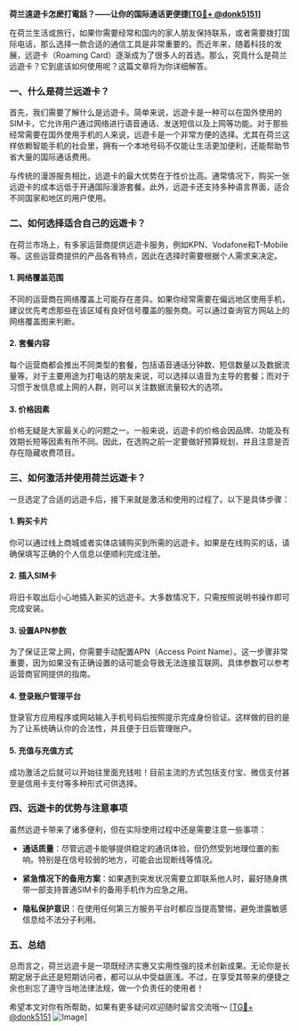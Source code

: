**荷兰遠遊卡怎麽打電話？——让你的国际通话更便捷[[TG💪+ @donk5151](https://t.me/s/donk5151)]**

在荷兰生活或旅行，如果你需要经常和国内的家人朋友保持联系，或者需要拨打国际电话，那么选择一款合适的通信工具是非常重要的。而近年来，随着科技的发展，远遊卡（Roaming Card）逐渐成为了很多人的首选。那么，究竟什么是荷兰远遊卡？它到底该如何使用呢？这篇文章将为你详细解答。

### **一、什么是荷兰远遊卡？**

首先，我们需要了解什么是远遊卡。简单来说，远遊卡是一种可以在国外使用的SIM卡，它允许用户通过网络进行语音通话、发送短信以及上网等功能。对于那些经常需要在国外使用手机的人来说，远遊卡是一个非常方便的选择。尤其在荷兰这样依赖智能手机的社会里，拥有一个本地号码不仅能让生活更加便利，还能帮助节省大量的国际通话费用。

与传统的漫游服务相比，远遊卡的最大优势在于性价比高。通常情况下，购买一张远遊卡的成本远低于开通国际漫游套餐。此外，远遊卡还支持多种语言界面，适合不同国家和地区的用户使用。

### **二、如何选择适合自己的远遊卡？**

在荷兰市场上，有多家运营商提供远遊卡服务，例如KPN、Vodafone和T-Mobile等。这些运营商提供的产品各有特点，因此在选择时需要根据个人需求来决定。

#### **1. 网络覆盖范围**
不同的运营商在网络覆盖上可能存在差异。如果你经常需要在偏远地区使用手机，建议优先考虑那些在该区域有良好信号覆盖的服务商。可以通过查询官方网站上的网络覆盖图来判断。

#### **2. 套餐内容**
每个运营商都会推出不同类型的套餐，包括语音通话分钟数、短信数量以及数据流量等。对于主要用途为打电话的朋友来说，可以选择以语音为主导的套餐；而对于习惯于发信息或上网的人群，则可以关注数据流量较大的选项。

#### **3. 价格因素**
价格无疑是大家最关心的问题之一。一般来说，远遊卡的价格会因品牌、功能及有效期长短等因素有所不同。因此，在选购之前一定要做好预算规划，并且注意是否存在隐藏收费项目。

### **三、如何激活并使用荷兰远遊卡？**

一旦选定了合适的远遊卡后，接下来就是激活和使用的过程了。以下是具体步骤：

#### **1. 购买卡片**
你可以通过线上商城或者实体店铺购买到所需的远遊卡。如果是在线购买的话，请确保填写正确的个人信息以便顺利完成注册。

#### **2. 插入SIM卡**
将旧卡取出后小心地插入新买的远遊卡。大多数情况下，只需按照说明书操作即可完成安装。

#### **3. 设置APN参数**
为了保证正常上网，你需要手动配置APN（Access Point Name）。这一步骤非常重要，因为如果没有正确设置的话可能会导致无法连接互联网。具体参数可以参考运营商官网提供的指南。

#### **4. 登录账户管理平台**
登录官方应用程序或网站输入手机号码后按照提示完成身份验证。这样做的目的是为了让系统确认你的合法性，并且便于日后管理账户。

#### **5. 充值与充值方式**
成功激活之后就可以开始往里面充钱啦！目前主流的方式包括支付宝、微信支付甚至是信用卡支付等多种形式可供选择。

### **四、远遊卡的优势与注意事项**

虽然远遊卡带来了诸多便利，但在实际使用过程中还是需要注意一些事项：

- **通话质量**：尽管远遊卡能够提供稳定的通讯体验，但仍然受到地理位置的影响。特别是在信号较弱的地方，可能会出现断线等情况。
  
- **紧急情况下的备用方案**：如果遇到突发状况需要立即联系他人时，最好随身携带一部支持普通SIM卡的备用手机作为应急之用。

- **隐私保护意识**：在使用任何第三方服务平台时都应当提高警惕，避免泄露敏感信息给不法分子利用。

### **五、总结**

总而言之，荷兰远遊卡是一项既经济实惠又实用性强的技术创新成果。无论你是长期定居于此还是短期访问者，都可以从中受益匪浅。不过，在享受其带来的便捷之余也别忘了遵守当地法律法规，做一个负责任的使用者！

希望本文对你有所帮助，如果有更多疑问欢迎随时留言交流哦～ [[TG💪+ @donk5151](https://t.me/s/donk5151) ![Image](https://i.postimg.cc/rwNCRYN7/Snipaste-2025-04-30-17-27-05.png)]